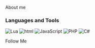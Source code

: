 About me

### Languages and Tools
![Lua](https://img.shields.io/badge/-Lua-090909?style=for-the-badge&logo=Lua)
![html](https://img.shields.io/badge/-html-090909?style=for-the-badge&logo=html)
![JavaScript](https://img.shields.io/badge/-JavaScript-090909?style=for-the-badge&logo=JavaScript)
![PHP](https://img.shields.io/badge/-PHP-090909?style=for-the-badge&logo=PHP)
![C#](https://img.shields.io/badge/-C-090909?style=for-the-badge&logo=C#)

Follow Me
